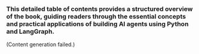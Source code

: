 ### This detailed table of contents provides a structured overview of the book, guiding readers through the essential concepts and practical applications of building AI agents using Python and LangGraph.

(Content generation failed.)